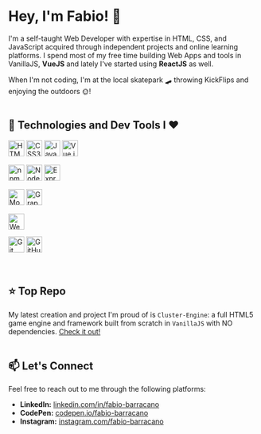 # Hey, I'm Fabio! 👋

I'm a self-taught Web Developer with expertise in HTML, CSS, and JavaScript acquired through independent projects and online learning platforms. I spend most of my free time building Web Apps and tools in VanillaJS, **VueJS** and lately I've started using **ReactJS** as well.

When I'm not coding, I'm at the local skatepark 🛹 throwing KickFlips and enjoying the outdoors 🌞!
<br/>
<br/>

## 🚀 Technologies and Dev Tools I ❤️

<p >
  <img src="https://img.shields.io/badge/-HTML5-E34F26?style=flat-square&logo=html5&logoColor=white" alt="HTML5" style="height: 32px;" />
  <img src="https://img.shields.io/badge/-CSS3-1572B6?style=flat-square&logo=css3&logoColor=white" alt="CSS3" style="height: 32px;" />
  <img src="https://img.shields.io/badge/-JavaScript-F7DF1E?style=flat-square&logo=javascript&logoColor=black" alt="JavaScript" style="height: 32px;" />
  <img src="https://img.shields.io/badge/-Vue.js-4FC08D?style=flat-square&logo=vue.js&logoColor=white" alt="Vue.js" style="height: 32px;" />
</p>
<p>
  <img src="https://img.shields.io/badge/-npm-CB3837?style=flat-square&logo=npm&logoColor=white" alt="npm" style="height: 32px;" />
  <img src="https://img.shields.io/badge/-Node.js-339933?style=flat-square&logo=node.js&logoColor=white" alt="Node.js" style="height: 32px;" />
  <img src="https://img.shields.io/badge/-Express.js-000000?style=flat-square&logo=express&logoColor=white" alt="Express.js" style="height: 32px;" />
</p>
<p>
  <img src="https://img.shields.io/badge/-MongoDB-47A248?style=flat-square&logo=mongodb&logoColor=white" alt="MongoDB" style="height: 32px;" />
  <img src="https://img.shields.io/badge/-GraphQL-E434AA?style=flat-square&logo=graphql&logoColor=white" alt="GraphQL" style="height: 32px;" />
</p>
<p>
  <img src="https://img.shields.io/badge/-Webpack-8DD6F9?style=flat-square&logo=webpack&logoColor=black" alt="Webpack" style="height: 32px;" />
</p>
<p>
  <img src="https://img.shields.io/badge/-Git-F05032?style=flat-square&logo=git&logoColor=white" alt="Git" style="height: 32px;" />
  <img src="https://img.shields.io/badge/-GitHub-181717?style=flat-square&logo=github&logoColor=white" alt="GitHub" style="height: 32px;" />
</p>
<br/>

## ⭐ Top Repo

My latest creation and project I'm proud of is `Cluster-Engine`: a full HTML5 game engine and framework built from scratch in `VanillaJS` with NO dependencies. [Check it out!](https://github.com/that-webdev-dude/cluster-engine)
<br/>
<br/>

## 📫 Let's Connect

Feel free to reach out to me through the following platforms:

- **LinkedIn:** [linkedin.com/in/fabio-barracano](https://www.linkedin.com/in/fabiobarracano?lipi=urn%3Ali%3Apage%3Ad_flagship3_profile_view_base_contact_details%3BBv1W%2FlBRRjKKFCV299Nrjw%3D%3D)
- **CodePen:** [codepen.io/fabio-barracano](https://codepen.io/ThatWebdevDude)
- **Instagram:** [instagram.com/fabio-barracano](https://www.instagram.com/fabiob_skate/)
